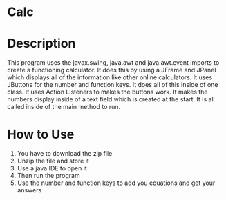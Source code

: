 # Calc

# Description
This program uses the javax.swing, java.awt and java.awt.event imports to create a functioning calculator. It does this by using a JFrame and JPanel which displays all of the information like other online calculators. It uses JButtons for the number and function keys. It does all of this inside of one class. It uses Action Listeners to makes the buttons work. It makes the numbers display inside of a text field which is created at the start. It is all called inside of the main method to run.

# How to Use
1. You have to download the zip file
2. Unzip the file and store it
3. Use a java IDE to open it
4. Then run the program
5. Use the number and function keys to add you equations and get your answers
